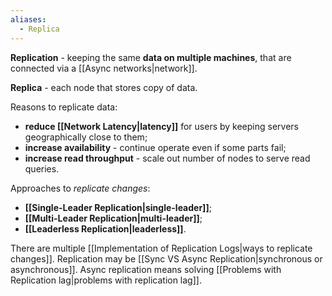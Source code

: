 ```yaml
---
aliases:
  - Replica
---
```

**Replication** - keeping the same **data on multiple machines**, that are connected via a [[Async networks|network]].

**Replica** - each node that stores copy of data.

Reasons to replicate data:
- **reduce [[Network Latency|latency]]** for users by keeping servers geographically close to them;
- **increase availability** - continue operate even if some parts fail;
- **increase read throughput** - scale out number of nodes to serve read queries.

Approaches to *replicate changes*:
- **[[Single-Leader Replication|single-leader]]**;
- **[[Multi-Leader Replication|multi-leader]]**;
- **[[Leaderless Replication|leaderless]]**.

There are multiple [[Implementation of Replication Logs|ways to replicate changes]].
Replication may be [[Sync VS Async Replication|synchronous or asynchronous]].
Async replication means solving [[Problems with Replication lag|problems with replication lag]].
